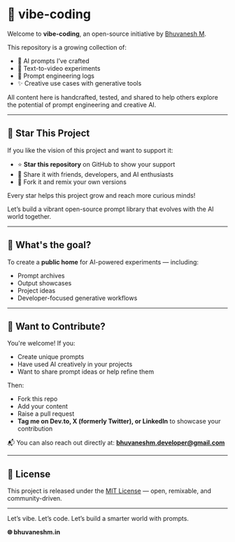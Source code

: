 # 🎨 vibe-coding

Welcome to **vibe-coding**, an open-source initiative by [Bhuvanesh M](https://bhuvaneshm.in).

This repository is a growing collection of:

* 🔮 AI prompts I’ve crafted 
* 🎥 Text-to-video experiments
* 🧠 Prompt engineering logs
* ✨ Creative use cases with generative tools

All content here is handcrafted, tested, and shared to help others explore the potential of prompt engineering and creative AI.

---

## 🚀 Star This Project

If you like the vision of this project and want to support it:

* ⭐ **Star this repository** on GitHub to show your support
* 📢 Share it with friends, developers, and AI enthusiasts
* 🔁 Fork it and remix your own versions

Every star helps this project grow and reach more curious minds!

Let’s build a vibrant open-source prompt library that evolves with the AI world together.

---

## 🧭 What's the goal?

To create a **public home** for AI-powered experiments — including:

* Prompt archives
* Output showcases
* Project ideas
* Developer-focused generative workflows

---

## 🤝 Want to Contribute?

You're welcome! If you:

* Create unique prompts
* Have used AI creatively in your projects
* Want to share prompt ideas or help refine them

Then:

* Fork this repo
* Add your content
* Raise a pull request
* **Tag me on Dev.to, X (formerly Twitter), or LinkedIn** to showcase your contribution

📬 You can also reach out directly at: **[bhuvaneshm.developer@gmail.com](mailto:bhuvaneshm.developer@gmail.com)**

---

## 📜 License

This project is released under the [MIT License](LICENSE) — open, remixable, and community-driven.

---

Let’s vibe. Let’s code. Let’s build a smarter world with prompts.

**🌐 bhuvaneshm.in**
